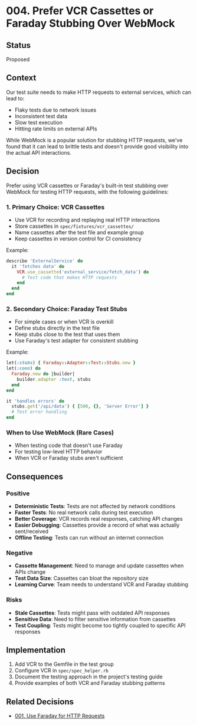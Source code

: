 # 004. Prefer VCR Cassettes or Faraday Stubbing Over WebMock

## Status
Proposed

## Context
Our test suite needs to make HTTP requests to external services, which can lead to:
- Flaky tests due to network issues
- Inconsistent test data
- Slow test execution
- Hitting rate limits on external APIs

While WebMock is a popular solution for stubbing HTTP requests, we've found that it can lead to brittle tests and doesn't provide good visibility into the actual API interactions.

## Decision
Prefer using VCR cassettes or Faraday's built-in test stubbing over WebMock for testing HTTP requests, with the following guidelines:

### 1. Primary Choice: VCR Cassettes
- Use VCR for recording and replaying real HTTP interactions
- Store cassettes in `spec/fixtures/vcr_cassettes/`
- Name cassettes after the test file and example group
- Keep cassettes in version control for CI consistency

Example:
```ruby
describe 'ExternalService' do
  it 'fetches data' do
    VCR.use_cassette('external_service/fetch_data') do
      # Test code that makes HTTP requests
    end
  end
end
```

### 2. Secondary Choice: Faraday Test Stubs
- For simple cases or when VCR is overkill
- Define stubs directly in the test file
- Keep stubs close to the test that uses them
- Use Faraday's test adapter for consistent stubbing

Example:
```ruby
let(:stubs) { Faraday::Adapter::Test::Stubs.new }
let(:conn) do
  Faraday.new do |builder|
    builder.adapter :test, stubs
  end
end

it 'handles errors' do
  stubs.get('/api/data') { [500, {}, 'Server Error'] }
  # Test error handling
end
```

### When to Use WebMock (Rare Cases)
- When testing code that doesn't use Faraday
- For testing low-level HTTP behavior
- When VCR or Faraday stubs aren't sufficient

## Consequences

### Positive
- **Deterministic Tests**: Tests are not affected by network conditions
- **Faster Tests**: No real network calls during test execution
- **Better Coverage**: VCR records real responses, catching API changes
- **Easier Debugging**: Cassettes provide a record of what was actually sent/received
- **Offline Testing**: Tests can run without an internet connection

### Negative
- **Cassette Management**: Need to manage and update cassettes when APIs change
- **Test Data Size**: Cassettes can bloat the repository size
- **Learning Curve**: Team needs to understand VCR and Faraday stubbing

### Risks
- **Stale Cassettes**: Tests might pass with outdated API responses
- **Sensitive Data**: Need to filter sensitive information from cassettes
- **Test Coupling**: Tests might become too tightly coupled to specific API responses

## Implementation
1. Add VCR to the Gemfile in the test group
2. Configure VCR in `spec/spec_helper.rb`
3. Document the testing approach in the project's testing guide
4. Provide examples of both VCR and Faraday stubbing patterns

## Related Decisions
- [001. Use Faraday for HTTP Requests](./001-use-faraday-for-http.md)
